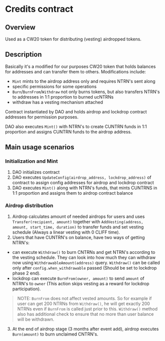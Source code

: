# Credits contract

## Overview
Used as a CW20 token for distributing (vesting) airdropped tokens.

## Description

Basically it's a modified for our purposes CW20 token that holds balances for addresses and can transfer them to others.
Modifications include:
- `Mint` mints to the airdrop address only and requires NTRN's sent along
- specific permissions for some operations
- `Burn`/`BurnFrom`/`Withdraw` not only burns tokens, but also transfers NTRN's to addresses in 1:1 proportion to burned ucNTRNs
- withdraw has a vesting mechanism attached

Contract instantiated by DAO and holds airdrop and lockdrop contract addresses for permission purposes.

DAO also executes `Mint()` with NTRN's to create CUNTRN funds in 1:1 proportion and assigns CUNTRN funds to the airdrop address.

## Main usage scenarios

### Initialization and Mint
1. DAO initializes contract
2. DAO executes `UpdateConfig(airdrop_address, lockdrop_address)` of contract to assign config addresses for airdrop and lockdrop contract
3. DAO executes `Mint()` along with NTRN's funds, that mints CUNTRNS in 1:1 proportion and assigns them to airdrop contract balance

### Airdrop distribution
1. Airdrop calculates amount of needed airdrops for users and uses `Transfer(recipient, amount)` together with `AddVesting(address, amount, start_time, duration)` to transfer funds and set vesting schedule (Always a linear vesting with 0 CLIFF time).
2. Users that have CUNTRN's on balance, have two ways of getting NTRN's:
- can execute `Withdraw()` to burn CNTRNs and get NTRN's according to the vesting schedule. They can look into how much they can withdraw now using `WithdrawableAmount(address)` query. `Withdraw()` can be called only after `config.when_withdrawable` passed (Should be set to lockdrop phase 2 end).
- lockdrop can execute `BurnFrom(owner, amount)` to send `amount` of NTRN's to `owner` (This action skips vesting as a reward for lockdrop participation).
> NOTE: `BurnFrom` does not affect vested amounts. So for example if user can get 200 NTRNs from `Withdraw()`, he will get exactly 200 NTRNs even if `BurnFrom` is called just prior to this. `Withdraw()` method also has additional check to ensure that no more than user balance will be withdrawn.

3. At the end of airdrop stage (3 months after event add), airdrop executes `Burn(amount)` to burn unclaimed CNTRN's.
